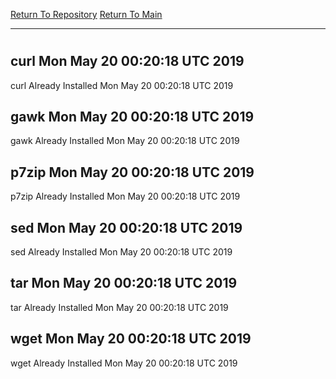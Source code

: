 [Return To Repository](https://github.com/deathbybandaid/piholeparser/)
[Return To Main](https://github.com/deathbybandaid/piholeparser/blob/master/RecentRunLogs/Mainlog.md)
____________________________________
# 
## curl Mon May 20 00:20:18 UTC 2019
curl Already Installed Mon May 20 00:20:18 UTC 2019
## gawk Mon May 20 00:20:18 UTC 2019
gawk Already Installed Mon May 20 00:20:18 UTC 2019
## p7zip Mon May 20 00:20:18 UTC 2019
p7zip Already Installed Mon May 20 00:20:18 UTC 2019
## sed Mon May 20 00:20:18 UTC 2019
sed Already Installed Mon May 20 00:20:18 UTC 2019
## tar Mon May 20 00:20:18 UTC 2019
tar Already Installed Mon May 20 00:20:18 UTC 2019
## wget Mon May 20 00:20:18 UTC 2019
wget Already Installed Mon May 20 00:20:18 UTC 2019
